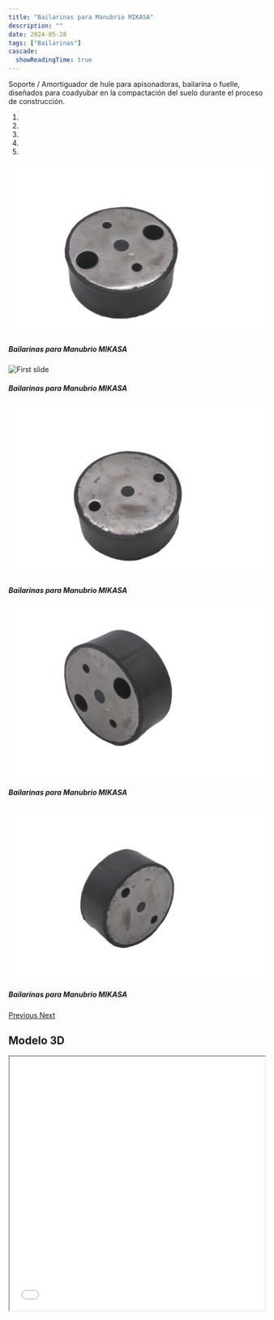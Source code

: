 ```yaml
---
title: "Bailarinas para Manubrio MIKASA"
description: ""
date: 2024-05-28
tags: ["Bailarinas"]
cascade:
  showReadingTime: true
---
```


Soporte / Amortiguador de hule para apisonadoras, bailarina o fuelle, diseñados para coadyubar en la compactación del suelo durante el proceso de construcción.  

<head>
  <meta charset="UTF-8">
  <meta name="viewport" content="width=device-width, initial-scale=1.0">
  <link rel="stylesheet" href="https://cdn.jsdelivr.net/npm/bootstrap@4.0.0/dist/css/bootstrap.min.css"
    integrity="sha384-Gn5384xqQ1aoWXA+058RXPxPg6fy4IWvTNh0E263XmFcJlSAwiGgFAW/dAiS6JXm" crossorigin="anonymous">
  <link rel="stylesheet" href="style.css">
</head>

<body>
  <div class="row">
    <div id="carouselExampleIndicators" class="carousel slide" data-ride="carousel">
      <ol class="carousel-indicators">
        <li data-target="#carouselExampleIndicators" data-slide-to="0" class="active"></li>
        <li data-target="#carouselExampleIndicators" data-slide-to="1"></li>
        <li data-target="#carouselExampleIndicators" data-slide-to="2"></li>
        <li data-target="#carouselExampleIndicators" data-slide-to="3"></li>
        <li data-target="#carouselExampleIndicators" data-slide-to="4"></li>
      </ol>
      <div class="carousel-inner">
        <div class="carousel-item active">
          <img class="d-block w-100"
            src="imges/DSC_1097.jpg"
            alt="First slide">
          <div class="carousel-caption d-none d-md-block">
            <h5>Bailarinas para Manubrio MIKASA</h5>
          </div>
        </div>
        <div class="carousel-item">
          <img class="d-block w-100"
            src="imges/DSC_1095.jpg"
            alt="First slide">
          <div class="carousel-caption d-none d-md-block">
            <h5>Bailarinas para Manubrio MIKASA</h5>
          </div>
        </div>
        <div class="carousel-item">
          <img class="d-block w-100"
            src="imges/DSC_1096.jpg"
            alt="First slide">
          <div class="carousel-caption d-none d-md-block">
            <h5>Bailarinas para Manubrio MIKASA</h5>
          </div>
        </div>
        <div class="carousel-item">
          <img class="d-block w-100"
            src="imges/DSC_1098.jpg"
            alt="First slide">
          <div class="carousel-caption d-none d-md-block">
            <h5>Bailarinas para Manubrio MIKASA</h5>
          </div>
        </div>
        <div class="carousel-item">
          <img class="d-block w-100"
            src="imges/DSC_1099.jpg"
            alt="First slide">
          <div class="carousel-caption d-none d-md-block">
            <h5>Bailarinas para Manubrio MIKASA</h5>
          </div>
        </div>
      </div>
      <a class="carousel-control-prev" href="#carouselExampleIndicators" role="button" data-slide="prev">
        <span class="carousel-control-prev-icon" aria-hidden="true"></span>
        <span class="sr-only">Previous</span>
      </a>
      <a class="carousel-control-next" href="#carouselExampleIndicators" role="button" data-slide="next">
        <span class="carousel-control-next-icon" aria-hidden="true"></span>
        <span class="sr-only">Next</span>
      </a>
    </div>
  </div>
  
  ## Modelo 3D

  <script src="https://code.jquery.com/jquery-3.2.1.slim.min.js"
    integrity="sha384-KJ3o2DKtIkvYIK3UENzmM7KCkRr/rE9/Qpg6aAZGJwFDMVNA/GpGFF93hXpG5KkN"
    crossorigin="anonymous"></script>
  <script src="https://cdn.jsdelivr.net/npm/popper.js@1.12.9/dist/umd/popper.min.js"
    integrity="sha384-ApNbgh9B+Y1QKtv3Rn7W3mgPxhU9K/ScQsAP7hUibX39j7fakFPskvXusvfa0b4Q"
    crossorigin="anonymous"></script>
  <script src="https://cdn.jsdelivr.net/npm/bootstrap@4.0.0/dist/js/bootstrap.min.js"
    integrity="sha384-JZR6Spejh4U02d8jOt6vLEHfe/JQGiRRSQQxSfFWpi1MquVdAyjUar5+76PVCmYl"
    crossorigin="anonymous"></script>
</body>


<script>
  setTimeout(() => {
    var element = document.getElementById("search-button");
    var divElement = document.getElementById('search-wrapper');
    element.onclick = function() {
      divElement.style.setProperty('visibility', 'visible', 'important');
  }
}, "1000");
</script>


<iframe src="model/model.html" width="100%" height="500px"></iframe>